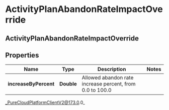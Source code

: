 # ActivityPlanAbandonRateImpactOverride

## ActivityPlanAbandonRateImpactOverride

## Properties

|Name | Type | Description | Notes|
|------------ | ------------- | ------------- | -------------|
| **increaseByPercent** | **Double** | Allowed abandon rate increase percent, from 0.0 to 100.0 | |



_PureCloudPlatformClientV2@173.0.0_

